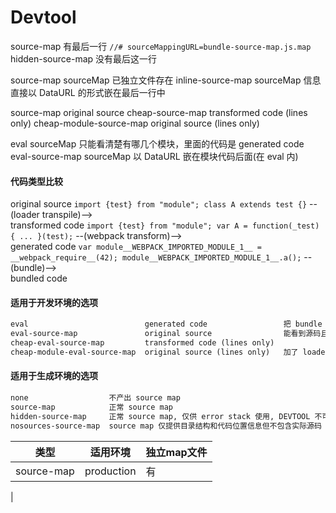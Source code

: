 # Devtool

source-map         有最后一行 `//# sourceMappingURL=bundle-source-map.js.map`
hidden-source-map  没有最后这一行

source-map         sourceMap 已独立文件存在
inline-source-map  sourceMap 信息直接以 DataURL 的形式嵌在最后一行中

source-map               original source
cheap-source-map         transformed code (lines only)
cheap-module-source-map  original source (lines only)


eval               sourceMap 只能看清楚有哪几个模块，里面的代码是 generated code
eval-source-map    sourceMap 以 DataURL 嵌在模块代码后面(在 eval 内)

#### 代码类型比较

original source `import {test} from "module"; class A extends test {}` --(loader transpile)-->  
transformed code `import {test} from "module"; var A = function(_test) { ... }(test);` --(webpack transform)-->  
generated code `var module__WEBPACK_IMPORTED_MODULE_1__ = __webpack_require__(42); module__WEBPACK_IMPORTED_MODULE_1__.a();` --(bundle)-->  
bundled code

#### 适用于开发环境的选项

```txt
eval                          generated code                 把 bundle 按文件给分开了
eval-source-map               original source                能看到源码且能打行内断点，build 慢，但 rebuild 飞快
cheap-eval-source-map         transformed code (lines only)  
cheap-module-eval-source-map  original source (lines only)   加了 loader/transpiler 产生的 source map
```

#### 适用于生成环境的选项

```txt
none                  不产出 source map
source-map            正常 source map
hidden-source-map     正常 source map, 仅供 error stack 使用, DEVTOOL 不可见
nosources-source-map  source map 仅提供目录结构和代码位置信息但不包含实际源码
```


| 类型         | 适用环境    | 独立map文件
|--------------|------------|--------------------------------------
| source-map   | production | 有
| 